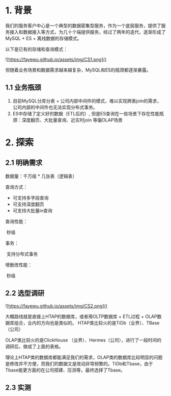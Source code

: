 # 1. 背景

我们的服务客户中心是一个典型的数据密集型服务，作为一个底层服务，提供了服务接入和数据接入等方式，为几十个端提供服务，经过了两年的迭代，逐渐形成了MySQL + ES + 离线数据的存储模式。

以下是已有的存储和查询模式：

![https://fayewu.github.io/assets/img/CS1.png]()

但随着业务场景和数据需求越来越复杂，MySQL和ES的瓶颈都逐渐暴露。

## 1.1 业务瓶颈

1. 目前MySQL分库分表 + 公司内部中间件的模式，难以实现跨表join的需求，公司内部的中间件也无法实现分布式事务。
2. ES中存储了定义好的数据（ETL后的）,  但是ES查询在一些场景下存在性能瓶颈：深度翻页、大批量查询、近实时join 等偏OLAP场景



# 2. 探索

## 2.1 明确需求

数据量：千万级  *  几张表（逻辑表）

查询方式：

- 可支持多字段查询
- 可支持深度翻页
- 可支持大批量in查询

查询性能：

​	秒级

事务：

​    支持分布式事务

增删改性能：

​	秒级



## 2.2 选型调研

![https://fayewu.github.io/assets/img/CS2.png]()

大概路线就是直接上HTAP的数据库，或者用OLTP数据库 + ETL过程 + OLAP数据库组合，业内的方向也是类似的。
HTAP类比较火的是TiDb（业界）、TBase （公司）

OLAP类比较火的是ClickHouse （业界）、Hermes（公司），进行了一段时间的调研后，做成了上面的表格。

理论上HTAP类的数据库都能满足我们的需求，OLAP类的数据库比较明显的问题是修改并不方便，而我们的数据又是改动非常频繁的。TiDb和Tbase，由于Tbase能更方面的在公司搭建、压测等，最终选择了Tbase。



##  2.3 实测 



